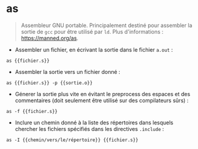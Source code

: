 # as

> Assembleur GNU portable. Principalement destiné pour assembler la sortie de `gcc` pour être utilisé par `ld`.
> Plus d'informations : <https://manned.org/as>.

- Assembler un fichier, en écrivant la sortie dans le fichier `a.out` :

`as {{fichier.s}}`

- Assembler la sortie vers un fichier donné :

`as {{fichier.s}} -p {{sortie.o}}`

- Génerer la sortie plus vite en évitant le preprocess des espaces et des commentaires (doit seulement être utilisé sur des compilateurs sûrs) :

`as -f {{fichier.s}}`

- Inclure un chemin donné à la liste des répertoires dans lesquels chercher les fichiers spécifiés dans les directives `.include` :

`as -I {{chemin/vers/le/répertoire}} {{fichier.s}}`
